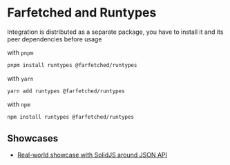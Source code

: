 # Farfetched and Runtypes

Integration is distributed as a separate package, you have to install it and its peer dependencies before usage

with `pnpm`

```sh
pnpm install runtypes @farfetched/runtypes
```

with `yarn`

```sh
yarn add runtypes @farfetched/runtypes
```

with `npm`

```sh
npm install runtypes @farfetched/runtypes
```

## Showcases

- [Real-world showcase with SolidJS around JSON API](https://github.com/igorkamyshev/farfetched/tree/master/apps/showcase/solid-real-world-rick-morty/)
